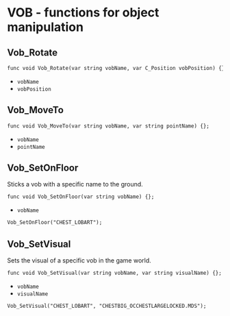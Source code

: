 # VOB - functions for object manipulation

## Vob_Rotate

```dae
func void Vob_Rotate(var string vobName, var C_Position vobPosition) {};
```

- `vobName`
- `vobPosition`

## Vob_MoveTo

```dae
func void Vob_MoveTo(var string vobName, var string pointName) {};
```

- `vobName`
- `pointName`

## Vob_SetOnFloor

Sticks a vob with a specific name to the ground.

```dae
func void Vob_SetOnFloor(var string vobName) {};
```

- `vobName`

```dae title="Example usage"
Vob_SetOnFloor("CHEST_LOBART");
```

## Vob_SetVisual

Sets the visual of a specific vob in the game world.

```dae
func void Vob_SetVisual(var string vobName, var string visualName) {};
```

- `vobName`
- `visualName`

```dae title="Example usage"
Vob_SetVisual("CHEST_LOBART", "CHESTBIG_OCCHESTLARGELOCKED.MDS");
```

